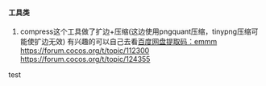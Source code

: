 #### 工具类
1. compress这个工具做了扩边+压缩(这边使用pngquant压缩，tinypng压缩可能使扩边无效)  有兴趣的可以自己去看[百度网盘提取码：emmm ](链接：https://pan.baidu.com/s/1yhvNaXl7WtHePCNdWu3xSw)
https://forum.cocos.org/t/topic/112300
https://forum.cocos.org/t/topic/124355

test
